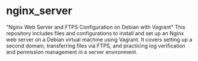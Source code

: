 # nginx_server
"Nginx Web Server and FTPS Configuration on Debian with Vagrant"  This repository includes files and configurations to install and set up an Nginx web server on a Debian virtual machine using Vagrant. It covers setting up a second domain, transferring files via FTPS, and practicing log verification and permission management in a server environment.
